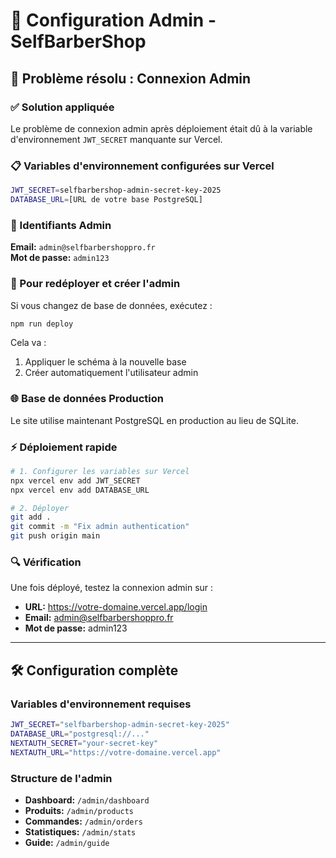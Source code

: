 # 🔧 Configuration Admin - SelfBarberShop

## 🚀 Problème résolu : Connexion Admin

### ✅ Solution appliquée

Le problème de connexion admin après déploiement était dû à la variable d'environnement `JWT_SECRET` manquante sur Vercel.

### 📋 Variables d'environnement configurées sur Vercel

```bash
JWT_SECRET=selfbarbershop-admin-secret-key-2025
DATABASE_URL=[URL de votre base PostgreSQL]
```

### 👤 Identifiants Admin

**Email:** `admin@selfbarbershoppro.fr`  
**Mot de passe:** `admin123`

### 🔄 Pour redéployer et créer l'admin

Si vous changez de base de données, exécutez :

```bash
npm run deploy
```

Cela va :
1. Appliquer le schéma à la nouvelle base
2. Créer automatiquement l'utilisateur admin

### 🌐 Base de données Production

Le site utilise maintenant PostgreSQL en production au lieu de SQLite.

### ⚡ Déploiement rapide

```bash
# 1. Configurer les variables sur Vercel
npx vercel env add JWT_SECRET
npx vercel env add DATABASE_URL

# 2. Déployer
git add .
git commit -m "Fix admin authentication"
git push origin main
```

### 🔍 Vérification

Une fois déployé, testez la connexion admin sur :
- **URL:** https://votre-domaine.vercel.app/login
- **Email:** admin@selfbarbershoppro.fr
- **Mot de passe:** admin123

---

## 🛠️ Configuration complète

### Variables d'environnement requises

```bash
JWT_SECRET="selfbarbershop-admin-secret-key-2025"
DATABASE_URL="postgresql://..."
NEXTAUTH_SECRET="your-secret-key"
NEXTAUTH_URL="https://votre-domaine.vercel.app"
```

### Structure de l'admin

- **Dashboard:** `/admin/dashboard`
- **Produits:** `/admin/products`  
- **Commandes:** `/admin/orders`
- **Statistiques:** `/admin/stats`
- **Guide:** `/admin/guide`
